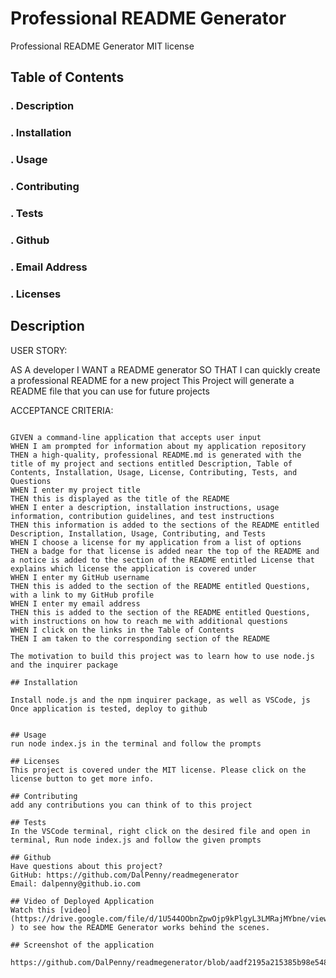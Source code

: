 # Professional README Generator

Professional README Generator
MIT license

## Table of Contents
### . Description
### . Installation
### . Usage
### . Contributing
### . Tests
### . Github
### . Email Address
### . Licenses

## Description
USER STORY:

AS A developer
I WANT a README generator
SO THAT I can quickly create a professional README for a new project
This Project will generate a README file that you can use for future projects


ACCEPTANCE CRITERIA:
```

GIVEN a command-line application that accepts user input
WHEN I am prompted for information about my application repository
THEN a high-quality, professional README.md is generated with the title of my project and sections entitled Description, Table of Contents, Installation, Usage, License, Contributing, Tests, and Questions
WHEN I enter my project title
THEN this is displayed as the title of the README
WHEN I enter a description, installation instructions, usage information, contribution guidelines, and test instructions
THEN this information is added to the sections of the README entitled Description, Installation, Usage, Contributing, and Tests
WHEN I choose a license for my application from a list of options
THEN a badge for that license is added near the top of the README and a notice is added to the section of the README entitled License that explains which license the application is covered under
WHEN I enter my GitHub username
THEN this is added to the section of the README entitled Questions, with a link to my GitHub profile
WHEN I enter my email address
THEN this is added to the section of the README entitled Questions, with instructions on how to reach me with additional questions
WHEN I click on the links in the Table of Contents
THEN I am taken to the corresponding section of the README

The motivation to build this project was to learn how to use node.js and the inquirer package

## Installation

Install node.js and the npm inquirer package, as well as VSCode, js
Once application is tested, deploy to github


## Usage
run node index.js in the terminal and follow the prompts

## Licenses
This project is covered under the MIT license. Please click on the license button to get more info.

## Contributing
add any contributions you can think of to this project

## Tests
In the VSCode terminal, right click on the desired file and open in terminal, Run node index.js and follow the given prompts

## Github
Have questions about this project?
GitHub: https://github.com/DalPenny/readmegenerator
Email: dalpenny@github.io.com

## Video of Deployed Application
Watch this [video] (https://drive.google.com/file/d/1U544OObnZpwOjp9kPlgyL3LMRajMYbne/view ) to see how the README Generator works behind the scenes.

## Screenshot of the application

https://github.com/DalPenny/readmegenerator/blob/aadf2195a215385b98e548f083092f4d0769c7e4/assets/images/screenshot.jpg
